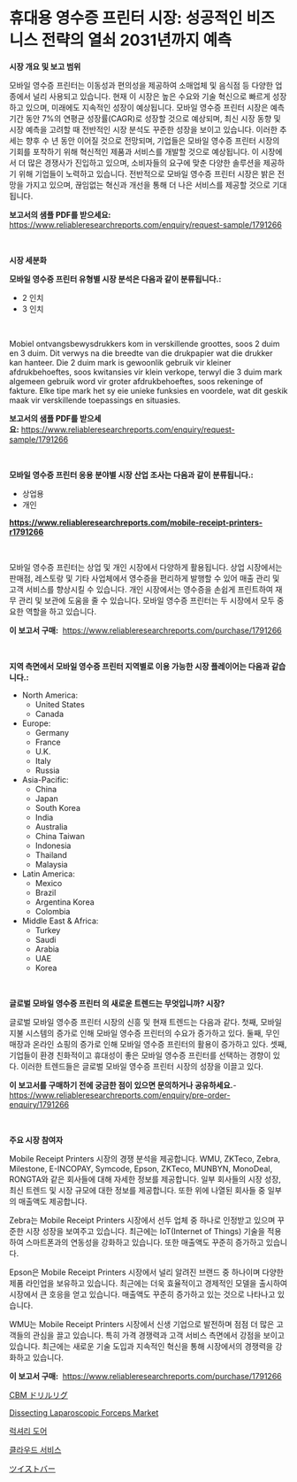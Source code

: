 <p><h1>휴대용 영수증 프린터 시장: 성공적인 비즈니스 전략의 열쇠 2031년까지 예측</h1></p><p><strong>시장 개요 및 보고 범위</strong></p>
<p><p>모바일 영수증 프린터는 이동성과 편의성을 제공하여 소매업체 및 음식점 등 다양한 업종에서 널리 사용되고 있습니다. 현재 이 시장은 높은 수요와 기술 혁신으로 빠르게 성장하고 있으며, 미래에도 지속적인 성장이 예상됩니다. 모바일 영수증 프린터 시장은 예측 기간 동안 7%의 연평균 성장률(CAGR)로 성장할 것으로 예상되며, 최신 시장 동향 및 시장 예측을 고려할 때 전반적인 시장 분석도 꾸준한 성장을 보이고 있습니다. 이러한 추세는 향후 수 년 동안 이어질 것으로 전망되며, 기업들은 모바일 영수증 프린터 시장의 기회를 포착하기 위해 혁신적인 제품과 서비스를 개발할 것으로 예상됩니다. 이 시장에서 더 많은 경쟁사가 진입하고 있으며, 소비자들의 요구에 맞춘 다양한 솔루션을 제공하기 위해 기업들이 노력하고 있습니다. 전반적으로 모바일 영수증 프린터 시장은 밝은 전망을 가지고 있으며, 끊임없는 혁신과 개선을 통해 더 나은 서비스를 제공할 것으로 기대됩니다.</p></p>
<p><strong>보고서의 샘플 PDF를 받으세요:</strong> <a href="https://www.reliableresearchreports.com/enquiry/request-sample/1791266">https://www.reliableresearchreports.com/enquiry/request-sample/1791266</a></p>
<p>&nbsp;</p>
<p><strong>시장 세분화</strong></p>
<p><strong>모바일 영수증 프린터 유형별 시장 분석은 다음과 같이 분류됩니다.:</strong></p>
<p><ul><li>2 인치</li><li>3 인치</li></ul></p>
<p>&nbsp;</p>
<p><p>Mobiel ontvangsbewysdrukkers kom in verskillende groottes, soos 2 duim en 3 duim. Dit verwys na die breedte van die drukpapier wat die drukker kan hanteer. Die 2 duim mark is gewoonlik gebruik vir kleiner afdrukbehoeftes, soos kwitansies vir klein verkope, terwyl die 3 duim mark algemeen gebruik word vir groter afdrukbehoeftes, soos rekeninge of fakture. Elke tipe mark het sy eie unieke funksies en voordele, wat dit geskik maak vir verskillende toepassings en situasies.</p></p>
<p><strong>보고서의 샘플 PDF를 받으세요:</strong>&nbsp;<a href="https://www.reliableresearchreports.com/enquiry/request-sample/1791266">https://www.reliableresearchreports.com/enquiry/request-sample/1791266</a></p>
<p>&nbsp;</p>
<p><strong> 모바일 영수증 프린터 응용 분야별 시장 산업 조사는 다음과 같이 분류됩니다.:</strong></p>
<p><ul><li>상업용</li><li>개인</li></ul></p>
<p><strong><a href="https://www.reliableresearchreports.com/mobile-receipt-printers-r1791266">https://www.reliableresearchreports.com/mobile-receipt-printers-r1791266</a></strong></p>
<p>&nbsp;</p>
<p><p>모바일 영수증 프린터는 상업 및 개인 시장에서 다양하게 활용됩니다. 상업 시장에서는 판매점, 레스토랑 및 기타 사업체에서 영수증을 편리하게 발행할 수 있어 매출 관리 및 고객 서비스를 향상시킬 수 있습니다. 개인 시장에서는 영수증을 손쉽게 프린트하여 재무 관리 및 보관에 도움을 줄 수 있습니다. 모바일 영수증 프린터는 두 시장에서 모두 중요한 역할을 하고 있습니다.</p></p>
<p><strong>이 보고서 구매:</strong>&nbsp; <a href="https://www.reliableresearchreports.com/purchase/1791266">https://www.reliableresearchreports.com/purchase/1791266</a></p>
<p>&nbsp;</p>
<p><strong>지역 측면에서 모바일 영수증 프린터 지역별로 이용 가능한 시장 플레이어는 다음과 같습니다.:</strong></p>
<p><ul>
    <li>
        North America:
        <ul>
            <li>United States</li>
            <li>Canada</li>
        </ul>
    </li>
    <li>
        Europe:
        <ul>
            <li>Germany</li>
            <li>France</li>
            <li>U.K.</li>
            <li>Italy</li>
            <li>Russia</li>
        </ul>
    </li>
    <li>
        Asia-Pacific:
        <ul>
            <li>China</li>
            <li>Japan</li>
            <li>South Korea</li>
            <li>India</li>
            <li>Australia</li>
            <li>China Taiwan</li>
            <li>Indonesia</li>
            <li>Thailand</li>
            <li>Malaysia</li>
        </ul>
    </li>
    <li>
        Latin America:
        <ul>
            <li>Mexico</li>
            <li>Brazil</li>
            <li>Argentina Korea</li>
            <li>Colombia</li>
        </ul>
    </li>
    <li>
        Middle East & Africa:
        <ul>
            <li>Turkey</li>
            <li>Saudi</li>
            <li>Arabia</li>
            <li>UAE</li>
            <li>Korea</li>
        </ul>
    </li>
    </ul></p>
<p>&nbsp;</p>
<p><strong>글로벌 모바일 영수증 프린터 의 새로운 트렌드는 무엇입니까? 시장?</strong></p>
<p><p>글로벌 모바일 영수증 프린터 시장의 신흥 및 현재 트렌드는 다음과 같다. 첫째, 모바일 지불 시스템의 증가로 인해 모바일 영수증 프린터의 수요가 증가하고 있다. 둘째, 무인 매장과 온라인 쇼핑의 증가로 인해 모바일 영수증 프린터의 활용이 증가하고 있다. 셋째, 기업들이 환경 친화적이고 휴대성이 좋은 모바일 영수증 프린터를 선택하는 경향이 있다. 이러한 트렌드들은 글로벌 모바일 영수증 프린터 시장의 성장을 이끌고 있다.</p></p>
<p><strong>이 보고서를 구매하기 전에 궁금한 점이 있으면 문의하거나 공유하세요.</strong>- <a href="https://www.reliableresearchreports.com/enquiry/pre-order-enquiry/1791266">https://www.reliableresearchreports.com/enquiry/pre-order-enquiry/1791266</a></p>
<p>&nbsp;</p>
<p><strong>주요 시장 참여자</strong></p>
<p><p>Mobile Receipt Printers 시장의 경쟁 분석을 제공합니다. WMU, ZKTeco, Zebra, Milestone, E-INCOPAY, Symcode, Epson, ZKTeco, MUNBYN, MonoDeal, RONGTA와 같은 회사들에 대해 자세한 정보를 제공합니다. 일부 회사들의 시장 성장, 최신 트렌드 및 시장 규모에 대한 정보를 제공합니다. 또한 위에 나열된 회사들 중 일부의 매출액도 제공합니다.</p><p>Zebra는 Mobile Receipt Printers 시장에서 선두 업체 중 하나로 인정받고 있으며 꾸준한 시장 성장을 보여주고 있습니다. 최근에는 IoT(Internet of Things) 기술을 적용하여 스마트폰과의 연동성을 강화하고 있습니다. 또한 매출액도 꾸준히 증가하고 있습니다.</p><p>Epson은 Mobile Receipt Printers 시장에서 널리 알려진 브랜드 중 하나이며 다양한 제품 라인업을 보유하고 있습니다. 최근에는 더욱 효율적이고 경제적인 모델을 출시하여 시장에서 큰 호응을 얻고 있습니다. 매출액도 꾸준히 증가하고 있는 것으로 나타나고 있습니다.</p><p>WMU는 Mobile Receipt Printers 시장에서 신생 기업으로 발전하며 점점 더 많은 고객들의 관심을 끌고 있습니다. 특히 가격 경쟁력과 고객 서비스 측면에서 강점을 보이고 있습니다. 최근에는 새로운 기술 도입과 지속적인 혁신을 통해 시장에서의 경쟁력을 강화하고 있습니다.</p></p>
<p><strong>이 보고서 구매:</strong>&nbsp;&nbsp;<a href="https://www.reliableresearchreports.com/purchase/1791266">https://www.reliableresearchreports.com/purchase/1791266</a></p>
<p><p><a href="https://github.com/ppmazlotr77499/Market-Research-Report-List-1/blob/main/431291324045.md">CBM ドリルリグ</a></p><p><a href="https://github.com/GroverBarry/Market-Research-Report-List-4/blob/main/dissecting-laparoscopic-forceps-market.md">Dissecting Laparoscopic Forceps Market</a></p><p><a href="https://medium.com/@carlosrtzkzhj/%EA%B3%A0%EA%B8%89-%EB%AC%B8-%EC%8B%9C%EC%9E%A5-%EB%B6%84%EC%84%9D-cagr-%EC%8B%9C%EC%9E%A5-%EC%84%B8%EB%B6%84%ED%99%94-%EB%B0%8F-%EA%B8%80%EB%A1%9C%EB%B2%8C-%EC%82%B0%EC%97%85-%EA%B0%9C%EC%9A%94-08f0134c21dc">럭셔리 도어</a></p><p><a href="https://medium.com/@leeusso5656/%ED%81%B4%EB%9D%BC%EC%9A%B0%EB%93%9C-%EC%84%9C%EB%B9%84%EC%8A%A4-%EC%8B%9C%EC%9E%A5-%EC%8B%9C%EC%9E%A5-%EC%A0%90%EC%9C%A0%EC%9C%A8-%EC%8B%9C%EC%9E%A5-%EB%8F%99%ED%96%A5-%EB%B0%8F-%EB%AF%B8%EB%9E%98-%EC%84%B1%EC%9E%A5-%ED%83%90%EC%83%89-d4e73e40145d">클라우드 서비스</a></p><p><a href="https://medium.com/@elihomenick1943/%E3%81%AD%E3%81%98%E3%82%8C%E3%81%9F%E3%83%90%E3%83%BC%E5%B8%82%E5%A0%B4%E3%81%AE%E5%B8%82%E5%A0%B4%E8%AA%BF%E6%9F%BB%E3%83%AC%E3%83%9D%E3%83%BC%E3%83%88-%E3%81%9D%E3%81%AE%E6%AD%B4%E5%8F%B2%E3%81%A82024%E5%B9%B4%E3%81%8B%E3%82%892031%E5%B9%B4%E3%81%BE%E3%81%A7%E3%81%AE%E4%BA%88%E6%B8%AC-7356c4811bab">ツイストバー</a></p></p>